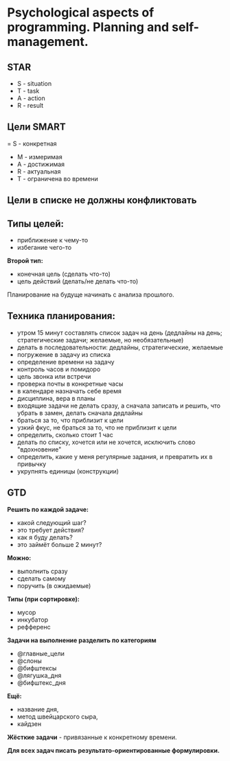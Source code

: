 # Psychological aspects of programming. Planning and self-management.

## STAR

- S - situation
- T - task
- A - action
- R - result

## Цели SMART

= S - конкретная
- M - измеримая
- A - достижимая
- R - актуальная
- T - ограничена во времени

## Цели в списке не должны конфликтовать

## Типы целей:

- приближение к чему-то
- избегание чего-то

**Второй тип:**

- конечная цель (сделать что-то)
- цель действий (делать/не делать что-то)

Планирование на будуще начинать с анализа прошлого.

## Техника планирования:

- утром 15 минут составлять список задач на день (дедлайны на день; стратегические задачи; желаемые, но необязательные)
- делать в последовательности: дедлайны, стратегические, желаемые
- погружение в задачу из списка
- определение времени на задачу
- контроль часов и помидоро
- цель звонка или встречи
- проверка почты в конкретные часы
- в календаре назначать себе время
- дисциплина, вера в планы
- входящие задачи не делать сразу, а сначала записать и решить, что убрать в замен, делать сначала дедлайны
- браться за то, что приблизит к цели
- узкий фкус, не браться за то, что не приблизит к цели
- определить, сколько стоит 1 час
- делать по списку, хочется или не хочется, исключить слово "вдохновение"
- определить, какие у меня регулярные задания, и превратить их в привычку
- укрупнять единицы (конструкции)

## GTD

**Решить по каждой задаче:**

- какой следующий шаг?
- это требует действия?
- как я буду делать?
- это займёт больше 2 минут?

**Можно:**

- выполнить сразу
- сделать самому
- поручить (в ожидаемые)

**Типы (при сортировке):**

- мусор
- инкубатор
- рефференс

**Задачи на выполнение разделить по категориям**

- @главные_цели
- @слоны
- @бифштексы
- @лягушка_дня
- @бифштекс_дня

**Ещё:**

- название дня,
- метод швейцарского сыра,
- кайдзен

**Жёсткие задачи** - привязанные к конкретному времени.

**Для всех задач писать результато-ориентированные формулировки.**